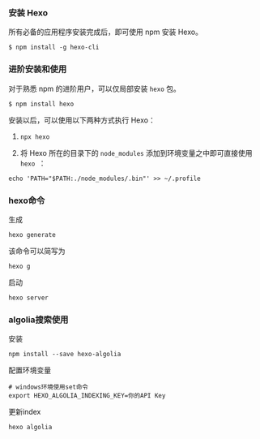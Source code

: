 ### 安装 Hexo

所有必备的应用程序安装完成后，即可使用 npm 安装 Hexo。

```
$ npm install -g hexo-cli
```

### 进阶安装和使用

对于熟悉 npm 的进阶用户，可以仅局部安装 `hexo` 包。

```
$ npm install hexo
```

安装以后，可以使用以下两种方式执行 Hexo：

1. `npx hexo `

2. 将 Hexo 所在的目录下的 `node_modules` 添加到环境变量之中即可直接使用 `hexo `：
```
echo 'PATH="$PATH:./node_modules/.bin"' >> ~/.profile
```

### hexo命令

生成
```
hexo generate
```
该命令可以简写为
```
hexo g
```

启动
```
hexo server
```

### algolia搜索使用

安装
```
npm install --save hexo-algolia
```

配置环境变量
```
# windows环境使用set命令
export HEXO_ALGOLIA_INDEXING_KEY=你的API Key
```

更新index
```
hexo algolia
```